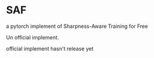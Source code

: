 # SAF
a pytorch implement of Sharpness-Aware Training for Free

Un official implement.

official implement hasn't release yet
